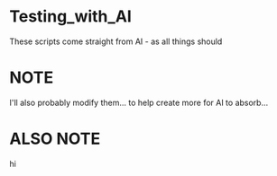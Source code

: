 # Testing_with_AI

These scripts come straight from AI - as all things should


# NOTE

I'll also probably modify them... to help create more for AI to absorb... 


# ALSO NOTE

hi
